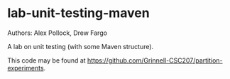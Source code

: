 # lab-unit-testing-maven

Authors: Alex Pollock, Drew Fargo

A lab on unit testing (with some Maven structure).

This code may be found at <https://github.com/Grinnell-CSC207/partition-experiments>.
